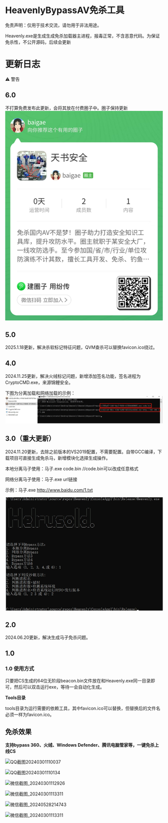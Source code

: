 # HeavenlyBypassAV免杀工具

免责声明：仅用于技术交流，请勿用于非法用途。

Heavenly.exe是生成生成免杀加载器主进程，报毒正常，不含恶意代码。为保证免杀性，不公开源码，后续会更新

# 更新日志

⚠️ 警告
## 6.0
不打算免费发布此更新，会将其放在付费圈子中。圈子保持更新
![QQ截图20240301110037](新建文件夹/fc.jpg)

## 5.0
2025.1.18更新，解决杀软标记特征问题，QVM查杀可以替换favicon.ico绕过。

## 4.0
2024.11.25更新，解决火绒标记问题，新增添加签名功能，签名进程为CryptoCMD.exe，来源锦鲤安全。

下图为分离加载和网络加载的示例：
![QQ截图20240301110037](新建文件夹/11111.png)

## 3.0（重大更新）
2024.11.20更新，去除之前版本的VS2019配置，不需要配置。自带GCC编译，下载项目可直接生成免杀马，新增模块化选择生成操作。

本地分离马子使用：马子.exe code.bin  //code.bin可以改成任意格式

网络分离马子使用：马子.exe url链接 

示例：马子.exe http://www.baidu.com/1.txt

![QQ截图20240531145849](新建文件夹/20241120150642.png)

## 2.0
2024.06.20更新，解决生成马子免杀问题。

## 1.0

### 1.0 使用方式

只要把CS生成的64位无阶段beacon.bin文件放在和Heavenly.exe同一目录即可，然后可以双击运行exe，等待一会自动化生成。

**Tools目录**

tools目录为运行需要的依赖工具，其中favicon.ico可以替换，但替换后的文件名必须一样为favicon.ico。

## 免杀效果

**支持bypass 360、火绒、Windows Defender、腾讯电脑管家等，一键免杀上线CS**

![QQ截图20240301110037](新建文件夹/3.png)

![QQ截图20240301110134](新建文件夹/QQ截图20240301110134.png)

![微信截图_20240301112926](新建文件夹/微信截图_20240301112926.png)

![微信截图_20240301113311](新建文件夹/微信截图_20240301113311.png)

![微信截图_20240528214743](新建文件夹/微信截图_20240528214743.png)

![微信截图_20240301113311](新建文件夹/微信截图_20240301115227.png)

